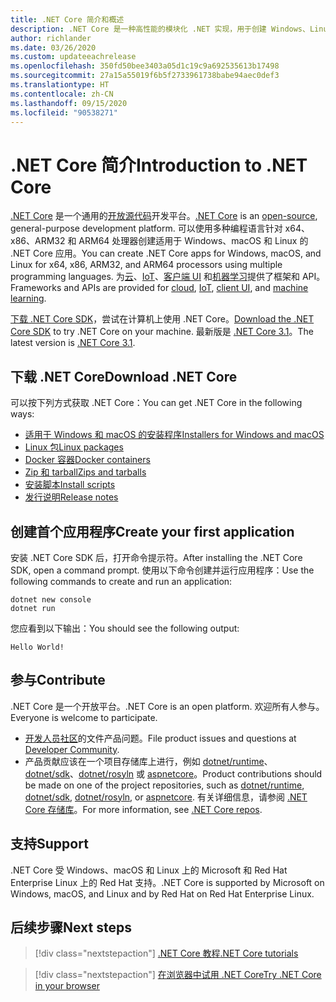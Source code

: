 ```yaml
---
title: .NET Core 简介和概述
description: .NET Core 是一种高性能的模块化 .NET 实现，用于创建 Windows、Linux 和 macOS 应用。 了解 .NET Core 以开始使用。
author: richlander
ms.date: 03/26/2020
ms.custom: updateeachrelease
ms.openlocfilehash: 350fd50bee3403a05d1c19c9a692535613b17498
ms.sourcegitcommit: 27a15a55019f6b5f2733961738babe94aec0def3
ms.translationtype: HT
ms.contentlocale: zh-CN
ms.lasthandoff: 09/15/2020
ms.locfileid: "90538271"
---
```

# <a name="introduction-to-net-core"></a><span data-ttu-id="f16a4-104">.NET Core 简介</span><span class="sxs-lookup"><span data-stu-id="f16a4-104">Introduction to .NET Core</span></span>

<span data-ttu-id="f16a4-105">[.NET Core](about.md) 是一个通用的[开放源代码](https://github.com/dotnet/runtime/blob/master/LICENSE.TXT)开发平台。</span><span class="sxs-lookup"><span data-stu-id="f16a4-105">[.NET Core](about.md) is an [open-source](https://github.com/dotnet/runtime/blob/master/LICENSE.TXT), general-purpose development platform.</span></span> <span data-ttu-id="f16a4-106">可以使用多种编程语言针对 x64、x86、ARM32 和 ARM64 处理器创建适用于 Windows、macOS 和 Linux 的 .NET Core 应用。</span><span class="sxs-lookup"><span data-stu-id="f16a4-106">You can create .NET Core apps for Windows, macOS, and Linux for x64, x86, ARM32, and ARM64 processors using multiple programming languages.</span></span> <span data-ttu-id="f16a4-107">为[云](/aspnet/core/)、[IoT](/archive/msdn-magazine/2019/august/net-core-cross-platform-iot-programming-with-net-core-3-0)、[客户端 UI](../desktop-wpf/overview/index.md) 和[机器学习](../machine-learning/index.yml)提供了框架和 API。</span><span class="sxs-lookup"><span data-stu-id="f16a4-107">Frameworks and APIs are provided for [cloud](/aspnet/core/), [IoT](/archive/msdn-magazine/2019/august/net-core-cross-platform-iot-programming-with-net-core-3-0), [client UI](../desktop-wpf/overview/index.md), and [machine learning](../machine-learning/index.yml).</span></span>

<span data-ttu-id="f16a4-108">[下载 .NET Core SDK](https://dotnet.microsoft.com/download)，尝试在计算机上使用 .NET Core。</span><span class="sxs-lookup"><span data-stu-id="f16a4-108">[Download the .NET Core SDK](https://dotnet.microsoft.com/download) to try .NET Core on your machine.</span></span> <span data-ttu-id="f16a4-109">最新版是 [.NET Core 3.1](https://devblogs.microsoft.com/dotnet/announcing-net-core-3-1/)。</span><span class="sxs-lookup"><span data-stu-id="f16a4-109">The latest version is [.NET Core 3.1](https://devblogs.microsoft.com/dotnet/announcing-net-core-3-1/).</span></span>

## <a name="download-net-core"></a><span data-ttu-id="f16a4-110">下载 .NET Core</span><span class="sxs-lookup"><span data-stu-id="f16a4-110">Download .NET Core</span></span>

<span data-ttu-id="f16a4-111">可以按下列方式获取 .NET Core：</span><span class="sxs-lookup"><span data-stu-id="f16a4-111">You can get .NET Core in the following ways:</span></span>

* [<span data-ttu-id="f16a4-112">适用于 Windows 和 macOS 的安装程序</span><span class="sxs-lookup"><span data-stu-id="f16a4-112">Installers for Windows and macOS</span></span>](https://dotnet.microsoft.com/download)
* [<span data-ttu-id="f16a4-113">Linux 包</span><span class="sxs-lookup"><span data-stu-id="f16a4-113">Linux packages</span></span>](./install/linux.md)
* [<span data-ttu-id="f16a4-114">Docker 容器</span><span class="sxs-lookup"><span data-stu-id="f16a4-114">Docker containers</span></span>](https://hub.docker.com/_/microsoft-dotnet-core/)
* [<span data-ttu-id="f16a4-115">Zip 和 tarball</span><span class="sxs-lookup"><span data-stu-id="f16a4-115">Zips and tarballs</span></span>](https://dotnet.microsoft.com/download/dotnet-core/3.1)
* [<span data-ttu-id="f16a4-116">安装脚本</span><span class="sxs-lookup"><span data-stu-id="f16a4-116">Install scripts</span></span>](https://dotnet.microsoft.com/download/dotnet-core/scripts)
* [<span data-ttu-id="f16a4-117">发行说明</span><span class="sxs-lookup"><span data-stu-id="f16a4-117">Release notes</span></span>](https://github.com/dotnet/core/tree/master/release-notes)

## <a name="create-your-first-application"></a><span data-ttu-id="f16a4-118">创建首个应用程序</span><span class="sxs-lookup"><span data-stu-id="f16a4-118">Create your first application</span></span>

<span data-ttu-id="f16a4-119">安装 .NET Core SDK 后，打开命令提示符。</span><span class="sxs-lookup"><span data-stu-id="f16a4-119">After installing the .NET Core SDK, open a command prompt.</span></span> <span data-ttu-id="f16a4-120">使用以下命令创建并运行应用程序：</span><span class="sxs-lookup"><span data-stu-id="f16a4-120">Use the following commands to create and run an application:</span></span>

```dotnetcli
dotnet new console
dotnet run
```

<span data-ttu-id="f16a4-121">您应看到以下输出：</span><span class="sxs-lookup"><span data-stu-id="f16a4-121">You should see the following output:</span></span>

```output
Hello World!
```

## <a name="contribute"></a><span data-ttu-id="f16a4-122">参与</span><span class="sxs-lookup"><span data-stu-id="f16a4-122">Contribute</span></span>

<span data-ttu-id="f16a4-123">.NET Core 是一个开放平台。</span><span class="sxs-lookup"><span data-stu-id="f16a4-123">.NET Core is an open platform.</span></span> <span data-ttu-id="f16a4-124">欢迎所有人参与。</span><span class="sxs-lookup"><span data-stu-id="f16a4-124">Everyone is welcome to participate.</span></span>

* <span data-ttu-id="f16a4-125">[开发人员社区](https://developercommunity.visualstudio.com/spaces/61/index.html)的文件产品问题。</span><span class="sxs-lookup"><span data-stu-id="f16a4-125">File product issues and questions at [Developer Community](https://developercommunity.visualstudio.com/spaces/61/index.html).</span></span>
* <span data-ttu-id="f16a4-126">产品贡献应该在一个项目存储库上进行，例如 [dotnet/runtime](https://github.com/dotnet/runtime)、[dotnet/sdk](https://github.com/dotnet/sdk)、[dotnet/rosyln](https://github.com/dotnet/roslyn) 或 [aspnetcore](https://github.com/dotnet/aspnetcore)。</span><span class="sxs-lookup"><span data-stu-id="f16a4-126">Product contributions should be made on one of the project repositories, such as [dotnet/runtime](https://github.com/dotnet/runtime), [dotnet/sdk](https://github.com/dotnet/sdk), [dotnet/rosyln](https://github.com/dotnet/roslyn), or [aspnetcore](https://github.com/dotnet/aspnetcore).</span></span> <span data-ttu-id="f16a4-127">有关详细信息，请参阅 [.NET Core 存储库](https://github.com/dotnet/core/blob/master/Documentation/core-repos.md)。</span><span class="sxs-lookup"><span data-stu-id="f16a4-127">For more information, see [.NET Core repos](https://github.com/dotnet/core/blob/master/Documentation/core-repos.md).</span></span>

## <a name="support"></a><span data-ttu-id="f16a4-128">支持</span><span class="sxs-lookup"><span data-stu-id="f16a4-128">Support</span></span>

<span data-ttu-id="f16a4-129">.NET Core 受 Windows、macOS 和 Linux 上的 Microsoft 和 Red Hat Enterprise Linux 上的 Red Hat 支持。</span><span class="sxs-lookup"><span data-stu-id="f16a4-129">.NET Core is supported by Microsoft on Windows, macOS, and Linux and by Red Hat on Red Hat Enterprise Linux.</span></span>

## <a name="next-steps"></a><span data-ttu-id="f16a4-130">后续步骤</span><span class="sxs-lookup"><span data-stu-id="f16a4-130">Next steps</span></span>

> [!div class="nextstepaction"]
> [<span data-ttu-id="f16a4-131">.NET Core 教程</span><span class="sxs-lookup"><span data-stu-id="f16a4-131">.NET Core tutorials</span></span>](tutorials/index.md)

> [!div class="nextstepaction"]
> [<span data-ttu-id="f16a4-132">在浏览器中试用 .NET Core</span><span class="sxs-lookup"><span data-stu-id="f16a4-132">Try .NET Core in your browser</span></span>](../csharp/tutorials/intro-to-csharp/numbers-in-csharp.yml)
